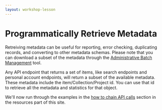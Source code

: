 ```yaml
---
layout: workshop-lesson
---
```


# Programmatically Retrieve Metadata

Retreiving metadata can be useful for reporting, error checking, duplicating records, and converting to other metadata schemas. Please note that you can download a subset of the metadata through the [Administrative Batch Management](https://help.figshare.com/article/administrative-batch-management) tool.

Any API endpoint that returns a set of items, like search endpoints and personal account endpoints, will return a subset of the available metadata. These metadata include the item/Collection/Project id. You can use that id to retrieve all the metadata and statistics for that object. 

We'll now run through the examples in the <a href="https://amckennafoster.github.io/samplefigshareapi.github.io/resources/chain-api-calls.html" target="_blank">how to chain API calls</a> section in the resources part of this site.
